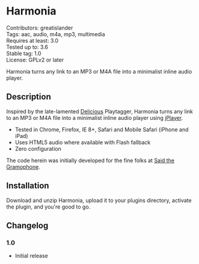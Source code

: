 # Harmonia

Contributors: greatislander  
Tags: aac, audio, m4a, mp3, multimedia  
Requires at least: 3.0  
Tested up to: 3.6  
Stable tag: 1.0  
License: GPLv2 or later  

Harmonia turns any link to an MP3 or M4A file into a minimalist inline audio player.

## Description

Inspired by the late-lamented [Delicious](http://del.icio.us/) Playtagger, Harmonia turns any link to an MP3 or M4A file into a minimalist inline audio player using [jPlayer](http://jplayer.org).

* Tested in Chrome, Firefox, IE 8+, Safari and Mobile Safari (iPhone and iPad)
* Uses HTML5 audio where available with Flash fallback
* Zero configuration

The code herein was initially developed for the fine folks at [Said the Gramophone](http://saidthegramophone.com/).

## Installation

Download and unzip Harmonia, upload it to your plugins directory, activate the plugin, and you're good to go.

## Changelog

### 1.0

* Initial release
